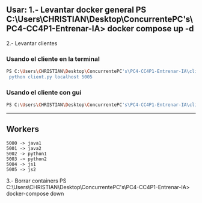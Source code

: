Usar:
1.- Levantar docker general
PS C:\Users\CHRISTIAN\Desktop\ConcurrentePC's\PC4-CC4P1-Entrenar-IA> docker compose up -d 
---

2.- Levantar clientes
### Usando el cliente en la terminal
```bash
PS C:\Users\CHRISTIAN\Desktop\ConcurrentePC's\PC4-CC4P1-Entrenar-IA\client>
 python client.py localhost 5005
```
### Usando el cliente con gui
```bash
PS C:\Users\CHRISTIAN\Desktop\ConcurrentePC's\PC4-CC4P1-Entrenar-IA\client> python client_gui.py
```
---
## Workers
```
5000 -> java1
5001 -> java2
5002 -> python1
5003 -> python2
5004 -> js1
5005 -> js2
```

3.- Borrar containers
PS C:\Users\CHRISTIAN\Desktop\ConcurrentePC's\PC4-CC4P1-Entrenar-IA> docker-compose down   
